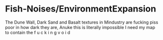 # Fish-Noises/EnvironmentExpansion
The Dune Wall, Dark Sand and Basalt textures in Mindustry are fucking piss poor in how dark they are, Anuke this is literally impossible I need my map to contain the f u c k i n g
v o i d
